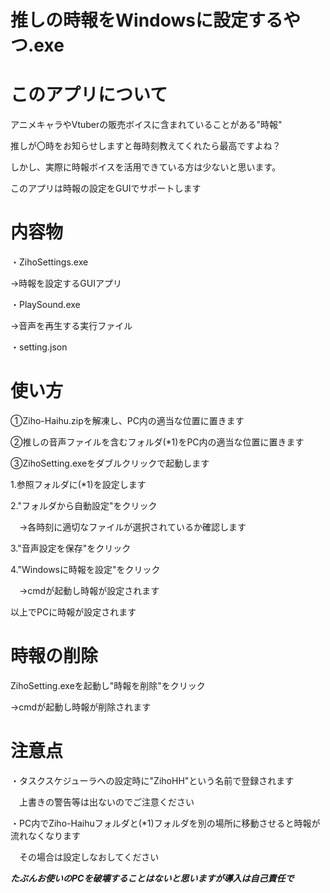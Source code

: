# 推しの時報をWindowsに設定するやつ.exe

# このアプリについて
アニメキャラやVtuberの販売ボイスに含まれていることがある"時報" 

推しが〇時をお知らせしますと毎時刻教えてくれたら最高ですよね？ 

しかし、実際に時報ボイスを活用できている方は少ないと思います。 

このアプリは時報の設定をGUIでサポートします 


# 内容物
・ZihoSettings.exe 

  ->時報を設定するGUIアプリ 
  
・PlaySound.exe

  ->音声を再生する実行ファイル 
  
・setting.json 


# 使い方
①Ziho-Haihu.zipを解凍し、PC内の適当な位置に置きます 

➁推しの音声ファイルを含むフォルダ(*1)をPC内の適当な位置に置きます 

③ZihoSetting.exeをダブルクリックで起動します 

1.参照フォルダに(*1)を設定します 
	
2."フォルダから自動設定"をクリック 
	
　->各時刻に適切なファイルが選択されているか確認します 
	 
3."音声設定を保存"をクリック 
	
4."Windowsに時報を設定"をクリック 
	
　->cmdが起動し時報が設定されます 
	 

以上でPCに時報が設定されます 


# 時報の削除
ZihoSetting.exeを起動し"時報を削除"をクリック 

->cmdが起動し時報が削除されます 


# 注意点
・タスクスケジューラへの設定時に"ZihoHH"という名前で登録されます 

　上書きの警告等は出ないのでご注意ください 
 
・PC内でZiho-Haihuフォルダと(*1)フォルダを別の場所に移動させると時報が流れなくなります 

　その場合は設定しなおしてください 
 
 
 ***たぶんお使いのPCを破壊することはないと思いますが導入は自己責任で*** 
 
